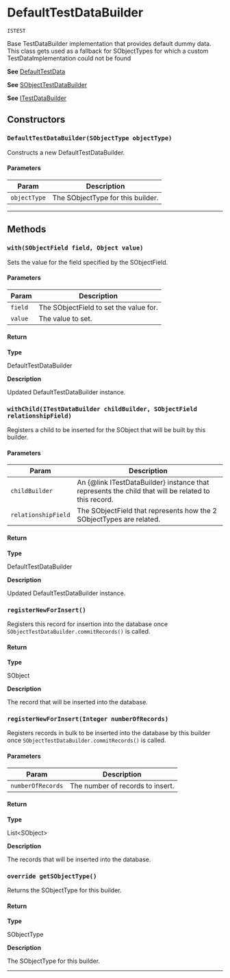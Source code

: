 # DefaultTestDataBuilder

`ISTEST`

Base TestDataBuilder implementation that provides default dummy data. This class gets used as a fallback              for SObjectTypes for which a custom TestDataImplementation could not be found


**See** [DefaultTestData](/Misc/DefaultTestData.md)


**See** [SObjectTestDataBuilder](/Misc/SObjectTestDataBuilder.md)


**See** [ITestDataBuilder](/Misc/ITestDataBuilder.md)

## Constructors
### `DefaultTestDataBuilder(SObjectType objectType)`

Constructs a new DefaultTestDataBuilder.

#### Parameters
|Param|Description|
|---|---|
|`objectType`|The SObjectType for this builder.|

---
## Methods
### `with(SObjectField field, Object value)`

Sets the value for the field specified by the SObjectField.

#### Parameters
|Param|Description|
|---|---|
|`field`|The SObjectField to set the value for.|
|`value`|The value to set.|

#### Return

**Type**

DefaultTestDataBuilder

**Description**

Updated DefaultTestDataBuilder instance.

### `withChild(ITestDataBuilder childBuilder, SObjectField relationshipField)`

Registers a child to be inserted for the SObject that will be built by this builder.

#### Parameters
|Param|Description|
|---|---|
|`childBuilder`|An {@link ITestDataBuilder} instance that represents the child that will be related to this                     record.|
|`relationshipField`|The SObjectField that represents how the 2 SObjectTypes are related.|

#### Return

**Type**

DefaultTestDataBuilder

**Description**

Updated DefaultTestDataBuilder instance.

### `registerNewForInsert()`

Registers this record for insertion into the database once `SObjectTestDataBuilder.commitRecords()`              is called.

#### Return

**Type**

SObject

**Description**

The record that will be inserted into the database.

### `registerNewForInsert(Integer numberOfRecords)`

Registers records in bulk to be inserted into the database by this builder once              `SObjectTestDataBuilder.commitRecords()` is called.

#### Parameters
|Param|Description|
|---|---|
|`numberOfRecords`|The number of records to insert.|

#### Return

**Type**

List&lt;SObject&gt;

**Description**

The records that will be inserted into the database.

### `override getSObjectType()`

Returns the SObjectType for this builder.

#### Return

**Type**

SObjectType

**Description**

The SObjectType for this builder.

---
